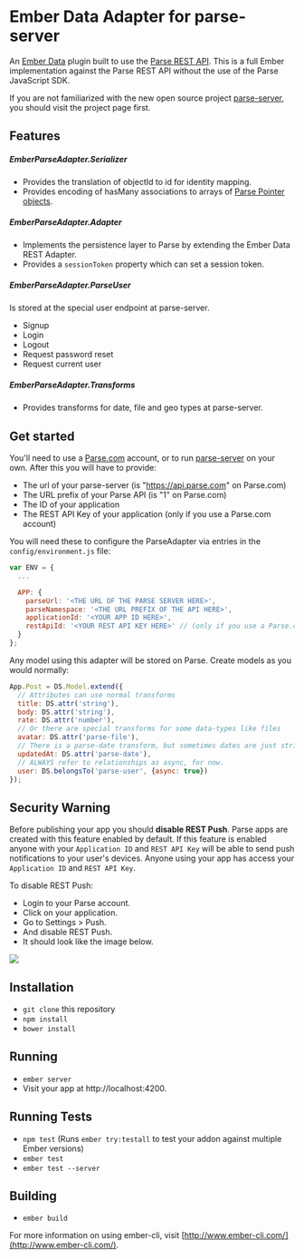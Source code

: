 # Ember Data Adapter for parse-server

An [Ember Data](https://github.com/emberjs/data) plugin built to use the [Parse REST API](https://parse.com/docs/rest). This is a full Ember implementation against the Parse REST API without the use of the Parse JavaScript SDK.

If you are not familiarized with the new open source project [parse-server](https://github.com/ParsePlatform/parse-server), you should visit the project page first.

## Features

##### EmberParseAdapter.Serializer

* Provides the translation of objectId to id for identity mapping.
* Provides encoding of hasMany associations to arrays of [Parse Pointer objects](https://parse.com/docs/rest#objects-types).

##### EmberParseAdapter.Adapter

* Implements the persistence layer to Parse by extending the Ember Data REST Adapter.
* Provides a `sessionToken` property which can set a session token.

##### EmberParseAdapter.ParseUser

Is stored at the special user endpoint at parse-server.

* Signup
* Login
* Logout
* Request password reset
* Request current user

##### EmberParseAdapter.Transforms

* Provides transforms for date, file and geo types at parse-server.

## Get started

You'll need to use a [Parse.com](https://parse.com) account, or to run [parse-server](https://github.com/ParsePlatform/parse-server) on your own. After this you will have to provide:

* The url of your parse-server (is "https://api.parse.com" on Parse.com)
* The URL prefix of your Parse API (is "1" on Parse.com)
* The ID of your application
* The REST API Key of your application (only if you use a Parse.com account)

You will need these to configure the ParseAdapter via entries in the `config/environment.js` file:

```javascript
var ENV = {
  ...

  APP: {
    parseUrl: '<THE URL OF THE PARSE SERVER HERE>',
    parseNamespace: '<THE URL PREFIX OF THE API HERE>',
    applicationId: '<YOUR APP ID HERE>',
    restApiId: '<YOUR REST API KEY HERE>' // (only if you use a Parse.com account)
  }
};
```

Any model using this adapter will be stored on Parse. Create models
as you would normally:

```javascript
App.Post = DS.Model.extend({
  // Attributes can use normal transforms
  title: DS.attr('string'),
  body: DS.attr('string'),
  rate: DS.attr('number'),
  // Or there are special transforms for some data-types like files
  avatar: DS.attr('parse-file'),
  // There is a parse-date transform, but sometimes dates are just strings
  updatedAt: DS.attr('parse-date'),
  // ALWAYS refer to relationships as async, for now.
  user: DS.belongsTo('parse-user', {async: true})
});
```

## Security Warning

Before publishing your app you should **disable REST Push**. Parse apps are created with this feature enabled by default. If this feature is enabled anyone with your `Application ID` and `REST API Key` will be able to send push notifications to your user's devices. Anyone using your app has access your `Application ID` and `REST API Key`.

To disable REST Push:

- Login to your Parse account.
- Click on your application.
- Go to Settings > Push.
- And disable REST Push.
- It should look like the image below.

![](http://x.gcollazo.com/B5Qk40KL6m.png)

## Installation

* `git clone` this repository
* `npm install`
* `bower install`

## Running

* `ember server`
* Visit your app at http://localhost:4200.

## Running Tests

* `npm test` (Runs `ember try:testall` to test your addon against multiple Ember versions)
* `ember test`
* `ember test --server`

## Building

* `ember build`

For more information on using ember-cli, visit [http://www.ember-cli.com/](http://www.ember-cli.com/).

